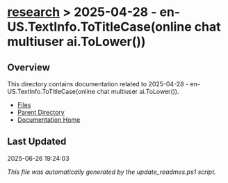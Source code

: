 # [research](../) > 2025-04-28 - en-US.TextInfo.ToTitleCase(online chat multiuser ai.ToLower())

## Overview
This directory contains documentation related to 2025-04-28 - en-US.TextInfo.ToTitleCase(online chat multiuser ai.ToLower()).

- [Files](#files)
- [Parent Directory](../)
- [Documentation Home](../../)

## Last Updated

2025-06-26 19:24:03

*This file was automatically generated by the update_readmes.ps1 script.*



